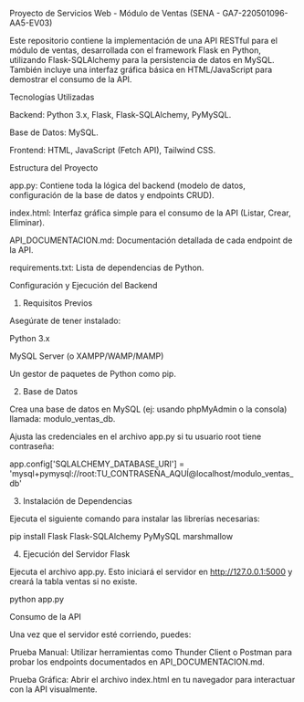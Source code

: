 Proyecto de Servicios Web - Módulo de Ventas (SENA - GA7-220501096-AA5-EV03)

Este repositorio contiene la implementación de una API RESTful para el módulo de ventas, desarrollada con el framework Flask en Python, utilizando Flask-SQLAlchemy para la persistencia de datos en MySQL. También incluye una interfaz gráfica básica en HTML/JavaScript para demostrar el consumo de la API.

Tecnologías Utilizadas

Backend: Python 3.x, Flask, Flask-SQLAlchemy, PyMySQL.

Base de Datos: MySQL.

Frontend: HTML, JavaScript (Fetch API), Tailwind CSS.

Estructura del Proyecto

app.py: Contiene toda la lógica del backend (modelo de datos, configuración de la base de datos y endpoints CRUD).

index.html: Interfaz gráfica simple para el consumo de la API (Listar, Crear, Eliminar).

API_DOCUMENTACION.md: Documentación detallada de cada endpoint de la API.

requirements.txt: Lista de dependencias de Python.

Configuración y Ejecución del Backend

1. Requisitos Previos

Asegúrate de tener instalado:

Python 3.x

MySQL Server (o XAMPP/WAMP/MAMP)

Un gestor de paquetes de Python como pip.

2. Base de Datos

Crea una base de datos en MySQL (ej: usando phpMyAdmin o la consola) llamada: modulo_ventas_db.

Ajusta las credenciales en el archivo app.py si tu usuario root tiene contraseña:

app.config['SQLALCHEMY_DATABASE_URI'] = 'mysql+pymysql://root:TU_CONTRASEÑA_AQUÍ@localhost/modulo_ventas_db'


3. Instalación de Dependencias

Ejecuta el siguiente comando para instalar las librerías necesarias:

pip install Flask Flask-SQLAlchemy PyMySQL marshmallow


4. Ejecución del Servidor Flask

Ejecuta el archivo app.py. Esto iniciará el servidor en http://127.0.0.1:5000 y creará la tabla ventas si no existe.

python app.py


Consumo de la API

Una vez que el servidor esté corriendo, puedes:

Prueba Manual: Utilizar herramientas como Thunder Client o Postman para probar los endpoints documentados en API_DOCUMENTACION.md.

Prueba Gráfica: Abrir el archivo index.html en tu navegador para interactuar con la API visualmente.